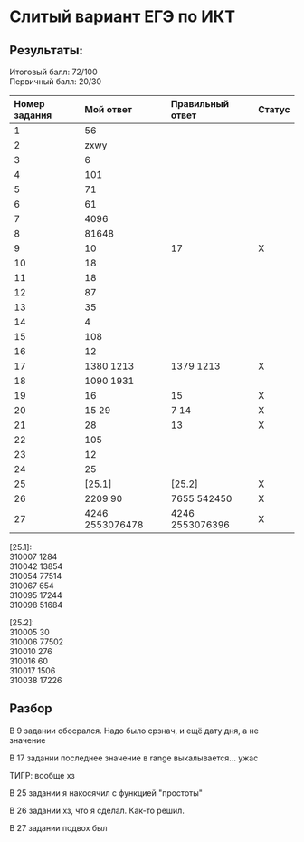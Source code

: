 # Слитый вариант ЕГЭ по ИКТ
## Результаты:  
Итоговый балл: 72/100  
Первичный балл: 20/30

| Номер задания | Мой ответ | Правильный ответ | Статус |
|:--|:--|:--|:--|
| 1 | 56 |  |  |
| 2 | zxwy |  |  |
| 3 | 6 |  |  |
| 4 | 101 |  |  |
| 5 | 71 |  |  |
| 6 | 61 |  |  |
| 7 | 4096 |  |  |
| 8 | 81648 |  |  |
| 9 | 10 | 17 | X |
| 10 | 18 |  |  |
| 11 | 18 |  |  |
| 12 | 87 |  |  |
| 13 | 35 |  |  |
| 14 | 4 |  |  |
| 15 | 108 |  |  |
| 16 | 12 |  |  |
| 17 | 1380 1213 | 1379 1213 | X |
| 18 | 1090 1931 |  |  |
| 19 | 16 | 15 | X |
| 20 | 15 29 | 7 14 | X |
| 21 | 28 | 13 | X |
| 22 | 105 |  |  |
| 23 | 12 |  |  |
| 24 | 25 |  |  |
| 25 | [25.1] | [25.2] | X |
| 26 | 2209 90 | 7655 542450 | X |
| 27 | 4246 2553076478 | 4246 2553076396 | X |

[25.1]:  
310007 1284  
310042 13854  
310054 77514  
310067 654  
310095 17244  
310098 51684  

[25.2]:  
310005 30  
310006 77502  
310010 276  
310016 60  
310017 1506  
310038 17226  

## Разбор
В 9 задании обосрался. Надо было срзнач, и ещё дату дня, а не значение

В 17 задании последнее значение в range выкалывается... ужас

ТИГР: вообще хз

В 25 задании я накосячил с функцией "простоты"

В 26 задании хз, что я сделал. Как-то решил.

В 27 задании подвох был
